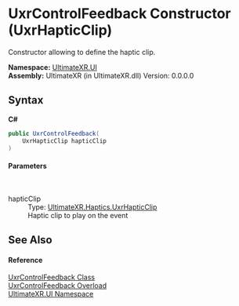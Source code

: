 # UxrControlFeedback Constructor (UxrHapticClip)
 

Constructor allowing to define the haptic clip.

**Namespace:**&nbsp;<a href="N_UltimateXR_UI">UltimateXR.UI</a><br />**Assembly:**&nbsp;UltimateXR (in UltimateXR.dll) Version: 0.0.0.0

## Syntax

**C#**<br />
``` C#
public UxrControlFeedback(
	UxrHapticClip hapticClip
)
```


#### Parameters
&nbsp;<dl><dt>hapticClip</dt><dd>Type: <a href="T_UltimateXR_Haptics_UxrHapticClip">UltimateXR.Haptics.UxrHapticClip</a><br />Haptic clip to play on the event</dd></dl>

## See Also


#### Reference
<a href="T_UltimateXR_UI_UxrControlFeedback">UxrControlFeedback Class</a><br /><a href="Overload_UltimateXR_UI_UxrControlFeedback__ctor">UxrControlFeedback Overload</a><br /><a href="N_UltimateXR_UI">UltimateXR.UI Namespace</a><br />